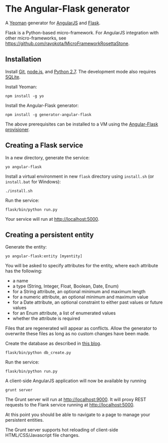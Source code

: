 # The Angular-Flask generator 

A [Yeoman](http://yeoman.io) generator for [AngularJS](http://angularjs.org) and [Flask](http://flask.pocoo.org).

Flask is a Python-based micro-framework.  For AngularJS integration with other micro-frameworks, see https://github.com/rayokota/MicroFrameworkRosettaStone.

## Installation

Install [Git](http://git-scm.com), [node.js](http://nodejs.org), and [Python 2.7](http://www.python.org/).  The development mode also requires [SQLite](http://www.sqlite.org).

Install Yeoman:

    npm install -g yo

Install the Angular-Flask generator:

    npm install -g generator-angular-flask

The above prerequisites can be installed to a VM using the [Angular-Flask provisioner](https://github.com/rayokota/provision-angular-flask).
	
## Creating a Flask service

In a new directory, generate the service:

    yo angular-flask

Install a virtual environment in new `flask` directory using `install.sh` (or `install.bat` for Windows):

	./install.sh
	
Run the service:

    flask/bin/python run.py

Your service will run at [http://localhost:5000](http://localhost:5000).


## Creating a persistent entity

Generate the entity:

    yo angular-flask:entity [myentity]

You will be asked to specify attributes for the entity, where each attribute has the following:

- a name
- a type (String, Integer, Float, Boolean, Date, Enum)
- for a String attribute, an optional minimum and maximum length
- for a numeric attribute, an optional minimum and maximum value
- for a Date attribute, an optional constraint to either past values or future values
- for an Enum attribute, a list of enumerated values
- whether the attribute is required

Files that are regenerated will appear as conflicts.  Allow the generator to overwrite these files as long as no custom changes have been made.

Create the database as described in [this blog](http://blog.miguelgrinberg.com/post/the-flask-mega-tutorial-part-iv-database).

    flask/bin/python db_create.py

Run the service:

    flask/bin/python run.py
    
A client-side AngularJS application will now be available by running

	grunt server
	
The Grunt server will run at [http://localhost:9000](http://localhost:9000).  It will proxy REST requests to the Flank service running at [http://localhost:5000](http://localhost:5000).

At this point you should be able to navigate to a page to manage your persistent entities.  

The Grunt server supports hot reloading of client-side HTML/CSS/Javascript file changes.

